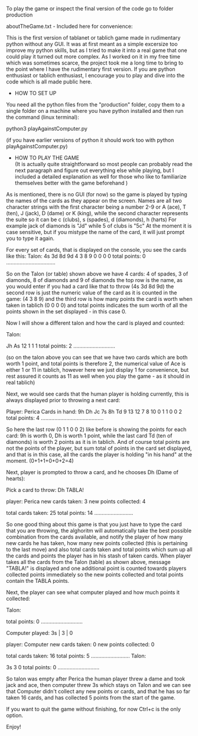 To play the game or inspect the final version of the code go to folder production 

aboutTheGame.txt - Included here for convenience:

This is the first version of tablanet or tablich game made in rudimentary python without any GUI.
It was at first meant as a simple excersize too improve my python skills, but as I tried to make it 
into a real game that one could play it turned out more complex. As I worked on it in my free time which 
was sometimes scarce, the project took me a long time to bring to the point where I have the rudimentary 
first version. If you are python enthusiast or tablich enthusiast, I encourage you to play and dive into 
the code which is all made public here.

- HOW TO SET UP 

You need all the python files from the "production" folder,
copy them to a single folder on a machine where you have python installed
and then run the command (linux terminal):

python3 playAgainstComputer.py

(if you have earlier versions of python it should work too with python playAgainstComputer.py)

- HOW TO PLAY THE GAME  
(It is actually quite straightforward so most people can probably read the next paragraph and figure out
everything else while playing, but I included a detailed explanation as well for those who like to familiarize 
themselves better with the game beforehand )

As is mentioned, there is no GUI (for now) so the game is played by typing the names of the cards 
as they appear on the screen. Names are all two character strings with the first character being a 
number 2-9 or A (ace), T (ten), J (jack), D (dame) or K (king), while the second character represents
the suite so it can be c (clubs), s (spades), d (diamonds), h (harts)
For example jack of diamonds is "Jd" while 5 of clubs is "5c"
At the moment it is case sensitive, but if you mistype the name of the card, it will just prompt you to type it again.


For every set of cards, that is displayed on the console, you see the cards like this:
Talon:
4s      3d      8d      9d
4       3       8       9
0       0       0       0
total points: 0
.................................

So on the Talon (or table) shown above we have 4 cards: 4 of spades, 3 of diamonds, 8 of diamonds and 9 of diamonds
the top row is the name, as you would enter if you had a card like that to throw (4s      3d      8d      9d)
the second row is just the numeric value of the card as it is counted in the game: (4       3       8       9)
and the third row is how many points the card is worth when taken in tablich       (0       0       0       0)
and total points indicates the sum worth of all the points shown in the set displayed - in this case 0.

Now I will show a different talon and how the card is played and counted:

Talon:

Jh      As
12      1
1       1
total points: 2
............................

(so on the talon above you can see that we have two cards which are both worth 1 point, and total points is therefore 2,
the numerical value of Ace is either 1 or 11 in tablich, however here we just display 1 for convenience, but rest assured it counts 
as 11 as well when you play the game - as it should in real tablich)

Next, we would see cards that the human player is holding currently, this is always displayed prior to throwing a next card:

Player:  Perica 
Cards in hand: 
9h      Dh      Jc      7s      8h      Td
9       13      12      7       8       10
0       1       1       0       0       2
total points: 4
..........................................

So here the last row (0       1       1       0       0       2) like before is showing the points for each card:
9h is worth 0, Dh is worth 1 point, while the last card Td (ten of diamonds) is worth 2 points as it is in tablich.
And of course total points are not the points of the player, but sum total of points in the card set displayed, and
that is in this case, all the cards the player is holding "in his hand" at the moment. (0+1+1+0+0+2=4)

Next, player is prompted to throw a card, and he chooses Dh (Dame of hearts):

Pick a card to throw: Dh
TABLA!

player:  Perica 
new cards taken:  3 
new points collected:  4 
 
total cards taken:  25 
total points:  14 
..........................

So one good thing about this game is that you just have to type the card that you are throwing, 
the alghoritm will automatically take the best possible combination from the cards available,
and notify the player of how many new cards he has taken, how many new points collected (this is pertaining to the last move)
and also total cards taken and total points which sum up all the cards and points the player has in his stash of taken cards.
When player takes all the cards from the Talon (table) as shown above, message "TABLA!" is displayed and one additional point is counted towards
players collected points immediately so the new points collected and total points contain the TABLA points.

Next, the player can see what computer played and how much points it collected:

Talon:




total points: 0
............................

Computer played: 3s | 3 | 0

player:  Computer 
new cards taken:  0 
new points collected:  0 
 
total cards taken:  16 
total points:  5 
..........................
Talon:

3s
3
0
total points: 0
............................

So talon was empty after Perica the human player threw a dame and took jack and ace, then computer threw 3s which stays on Talon and we can see that 
Computer didn't collect any new points or cards, and that he has so far taken 16 cards, and has collected 5 points from the start of the game.

If you want to quit the game without finishing, for now Ctrl+c is the only option.

Enjoy!


